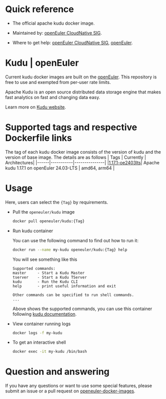 # Quick reference

- The official apache kudu docker image.

- Maintained by: [openEuler CloudNative SIG](https://gitee.com/openeuler/cloudnative).

- Where to get help: [openEuler CloudNative SIG](https://gitee.com/openeuler/cloudnative), [openEuler](https://gitee.com/openeuler/community).
# Kudu | openEuler
Current kudu docker images are built on the [openEuler](https://repo.openeuler.org/). This repository is free to use and exempted from per-user rate limits.

Apache Kudu is an open source distributed data storage engine that makes fast analytics on fast and changing data easy.

Learn more on [Kudu website](https://kudu.apache.org/).


# Supported tags and respective Dockerfile links
The tag of each kudu docker image consists of the version of kudu and the version of base image. The details are as follows
| Tags | Currently |  Architectures|
|------|-----------|---------------|
|[1.17.1-oe2403lts](https://gitee.com/openeuler/openeuler-docker-images/blob/master/kudu/1.17.1/24.03-lts/Dockerfile)| Apache kudu 1.17.1 on openEuler 24.03-LTS | amd64, arm64 |


# Usage
Here, users can select the `{Tag}` by requirements.

- Pull the `openeuler/kudu` image
	```bash
	docker pull openeuler/kudu:{Tag}
	```
- Run kudu container

	You can use the following command to find out how to run it:
	```bash
	docker run --name my-kudu openeuler/kudu:{Tag} help
	```
	You will see something like this
	```
	Supported commands:
   	master     - Start a Kudu Master
   	tserver    - Start a Kudu TServer
   	kudu       - Run the Kudu CLI
   	help       - print useful information and exit

	Other commands can be specified to run shell commands.
	...
	```
	Above shows the supported commands, you can use this container following [kudu documentation](https://kudu.apache.org/docs/quickstart.html).

- View container running logs
	```bash
	docker logs -f my-kudu
	```
- To get an interactive shell
	```bash
	docker exec -it my-kudu /bin/bash
	```

# Question and answering
If you have any questions or want to use some special features, please submit an issue or a pull request on [openeuler-docker-images](https://gitee.com/openeuler/openeuler-docker-images).